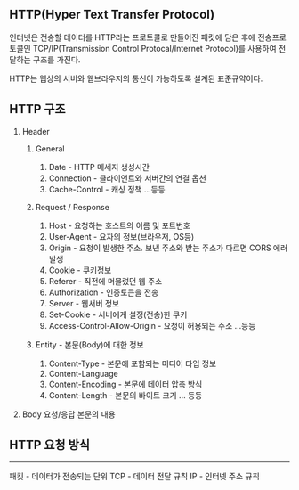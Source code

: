 HTTP(Hyper Text Transfer Protocol)
---

인터넷은 전송할 데이터를 HTTP라는 프로토콜로 만들어진 패킷에 담은 후에 전송프로토콜인 TCP/IP(Transmission Control Protocal/Internet Protocol)를 사용하여 전달하는 구조를 가진다.

HTTP는 웹상의 서버와 웹브라우저의 통신이 가능하도록 설계된 표준규약이다.


HTTP 구조
---

1. Header
    1. General
        1. Date - HTTP 메세지 생성시간
        2. Connection - 클라이언트와 서버간의 연결 옵션
        3. Cache-Control - 캐싱 정책
        ...등등

    2. Request / Response
        1. Host - 요청하는 호스트의 이름 및 포트번호
        2. User-Agent - 요자의 정보(브라우저, OS등)
        3. Origin - 요청이 발생한 주소. 보낸 주소와 받는 주소가 다르면 CORS 에러 발생
        4. Cookie - 쿠키정보
        5. Referer - 직전에 머물렀던 웹 주소
        6. Authorization - 인증토큰을 전송
        7. Server - 웹서버 정보
        8. Set-Cookie - 서버에게 설정(전송)한 쿠키
        9. Access-Control-Allow-Origin - 요청이 허용되는 주소
        ...등등

    3. Entity - 본문(Body)에 대한 정보
        1. Content-Type - 본문에 포함되는 미디어 타입 정보
        2. Content-Language
        3. Content-Encoding - 본문에 데이터 압축 방식
        4. Content-Length - 본문의 바이트 크기
        ... 등등

2. Body
    요청/응답 본문의 내용


HTTP 요청 방식
---




---
패킷 - 데이터가 전송되는 단위
TCP - 데이터 전달 규칙
IP - 인터넷 주소 규칙


